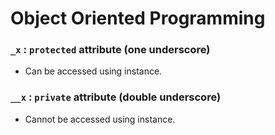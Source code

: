 # Object Oriented Programming

### `_x` : `protected` attribute (one underscore)
- Can be accessed using instance.

### `__x` : `private` attribute (double underscore)
- Cannot be accessed using instance.

